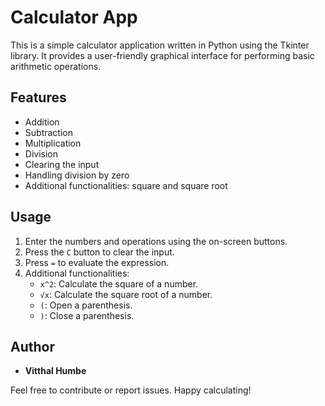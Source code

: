 # Calculator App

This is a simple calculator application written in Python using the Tkinter library. It provides a user-friendly graphical interface for performing basic arithmetic operations.

## Features

- Addition
- Subtraction
- Multiplication
- Division
- Clearing the input
- Handling division by zero
- Additional functionalities: square and square root

## Usage

1. Enter the numbers and operations using the on-screen buttons.
2. Press the `C` button to clear the input.
3. Press `=` to evaluate the expression.
4. Additional functionalities:
    - `x^2`: Calculate the square of a number.
    - `√x`: Calculate the square root of a number.
    - `(`: Open a parenthesis.
    - `)`: Close a parenthesis.

## Author

- **Vitthal Humbe**

Feel free to contribute or report issues. Happy calculating!
